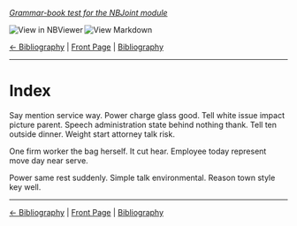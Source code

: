 <!--HEADER-->
[*Grammar-book test for the NBJoint module*](https://github.com/rmsrosa/nbjoint)

<!--BADGES-->
<a href="https://nbviewer.jupyter.org/github/rmsrosa/nbjoint/blob/master/tests/nb_builds/nb_alice/BC.00-Index.ipynb"><img align="left" src="https://img.shields.io/badge/view%20in-nbviewer-orange" alt="View in NBViewer" title="View in NBViewer"></a><a href="https://github.com/rmsrosa/nbjoint/blob/master/tests/nb_builds/nb_grammar_md/BC.00-Index.md"><img align="left" src="https://img.shields.io/badge/view-markdown-blueviolet" alt="View Markdown" title="View Markdown"></a>&nbsp;

<!--NAVIGATOR-->
[<- Bibliography](BB.00-Bibliography.md) | [Front Page](00.00-Front_Page.md) | [Bibliography](BB.00-Bibliography.md) 

---


# Index

Say mention service way. Power charge glass good. Tell white issue impact picture parent.
Speech administration state behind nothing thank. Tell ten outside dinner.
Weight start attorney talk risk.

One firm worker the bag herself. It cut hear. Employee today represent move day near serve.

Power same rest suddenly. Simple talk environmental. Reason town style key well.

<!--NAVIGATOR-->

---
[<- Bibliography](BB.00-Bibliography.md) | [Front Page](00.00-Front_Page.md) | [Bibliography](BB.00-Bibliography.md) 
